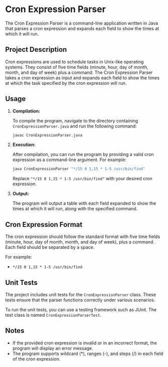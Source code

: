 # Cron Expression Parser

The Cron Expression Parser is a command-line application written in Java that parses a cron expression and expands each field to show the times at which it will run.

## Project Description

Cron expressions are used to schedule tasks in Unix-like operating systems. They consist of five time fields (minute, hour, day of month, month, and day of week) plus a command. The Cron Expression Parser takes a cron expression as input and expands each field to show the times at which the task specified by the cron expression will run.

## Usage

1. **Compilation:**

    To compile the program, navigate to the directory containing `CronExpressionParser.java` and run the following command:

    ```bash
    javac CronExpressionParser.java
    ```

2. **Execution:**

    After compilation, you can run the program by providing a valid cron expression as a command-line argument. For example:

    ```bash
    java CronExpressionParser "*/15 0 1,15 * 1-5 /usr/bin/find"
    ```

    Replace `"*/15 0 1,15 * 1-5 /usr/bin/find"` with your desired cron expression.

3. **Output:**

    The program will output a table with each field expanded to show the times at which it will run, along with the specified command.

## Cron Expression Format

The cron expression should follow the standard format with five time fields (minute, hour, day of month, month, and day of week), plus a command. Each field should be separated by a space.

For example:

- `*/15 0 1,15 * 1-5 /usr/bin/find`

## Unit Tests

The project includes unit tests for the `CronExpressionParser` class. These tests ensure that the parser functions correctly under various scenarios.

To run the unit tests, you can use a testing framework such as JUnit. The test class is named `CronExpressionParserTest`.

## Notes

- If the provided cron expression is invalid or in an incorrect format, the program will display an error message.
- The program supports wildcard (\*), ranges (-), and steps (/) in each field of the cron expression.

